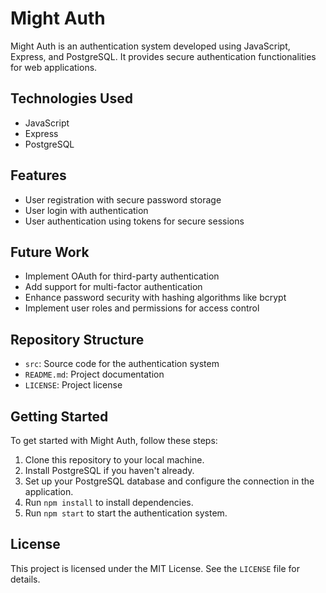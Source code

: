 # Might Auth

Might Auth is an authentication system developed using JavaScript, Express, and PostgreSQL. It provides secure authentication functionalities for web applications.

## Technologies Used

- JavaScript
- Express
- PostgreSQL

## Features

- User registration with secure password storage
- User login with authentication
- User authentication using tokens for secure sessions

## Future Work

- Implement OAuth for third-party authentication
- Add support for multi-factor authentication
- Enhance password security with hashing algorithms like bcrypt
- Implement user roles and permissions for access control

## Repository Structure

- `src`: Source code for the authentication system
- `README.md`: Project documentation
- `LICENSE`: Project license

## Getting Started

To get started with Might Auth, follow these steps:

1. Clone this repository to your local machine.
2. Install PostgreSQL if you haven't already.
3. Set up your PostgreSQL database and configure the connection in the application.
4. Run `npm install` to install dependencies.
5. Run `npm start` to start the authentication system.

## License

This project is licensed under the MIT License. See the `LICENSE` file for details.
 
